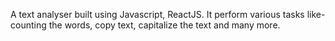 A text analyser built using Javascript, ReactJS.
It perform various tasks like- counting the words, copy text, capitalize the text and many more.



